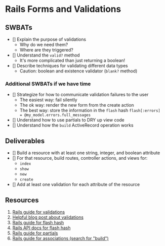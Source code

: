# Rails Forms and Validations

## SWBATs
 - [] Explain the purpose of validations
    - Why do we need them?
    - Where are they triggered?
 - [] Understand the `valid?` method
    - It's more complicated than just returning a boolean!
 - [] Describe techniques for validating different data types
    - Caution: boolean and existence validator (`blank?` method)


### Additional SWBATs if we have time
 - [] Strategize for how to communicate validation failures to the user
    - The easiest way: fail silently
    - The ok way: render the new form from the create action
    - The best way: store the information in the `flash` hash
      `flash[:errors] = @my_model.errors.full_messages`
 - [] Understand how to use partials to DRY up view code
 - [] Understand how the `build` ActiveRecord operation works

## Deliverables
 - [] Build a resource with at least one string, integer, and boolean attribute
 - [] For that resource, build routes, controller actions, and views for:
    - `index`
    - `show`
    - `new`
    - `create`
 - [] Add at least one validation for each attribute of the resource

## Resources
1. [Rails guide for validations](https://guides.rubyonrails.org/active_record_validations.html)
2. [Helpful blog post about validations](https://hackernoon.com/performing-custom-validations-in-rails-an-example-9a373e807144)
3. [Rails guide for flash hash](https://guides.rubyonrails.org/action_controller_overview.html#the-flash)
4. [Rails API docs for flash hash](https://api.rubyonrails.org/classes/ActionDispatch/Flash.html)
5. [Rails guide for partials](https://guides.rubyonrails.org/layouts_and_rendering.html#using-partials)
6. [Rails guide for associations (search for "build")](https://guides.rubyonrails.org/association_basics.html)
